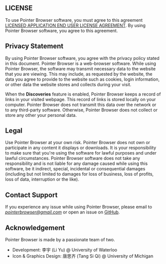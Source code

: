 ## LICENSE 
To use Pointer Browser software, you must agree to this agreement [LICENSED APPLICATION END USER LICENSE AGREEMENT](https://www.apple.com/legal/macapps/dev/stdeula/).
By using Pointer Browser software, you agree to this agreement.

## Privacy Statement
By using Pointer Browser software, you agree with the privacy policy stated in this document.
Pointer Browser is a web-browser software. 
While using Pointer Browser, the software may transmit necessary data to the website that you are viewing. 
This may include, as requested by the website, the data you agree to provide to the website such as cookies, 
login information, or other data the website stores and collects during your visit.

When the __Discoveries__ feature is enabled, Pointer Browser keeps a record of links in your visited webpage. 
This record of links is stored locally on your computer. Pointer Browser does not transmit this data over the network or to any third-party software. 
Otherwise, Pointer Browser does not collect or store any other your personal data.

## Legal
Use Pointer Browser at your own risk. Pointer Browser does not own or participate in any content it displays or downloads. 
It is your responsibility to make sure that you're using the software for lawful purposes and under lawful circumstances. 
Pointer Browser software does not take any responsibility and is not liable for any damage caused while using this software, 
be it indirect, special, incidental or consequential damages 
(including but not limited to damages for loss of business, loss of profits, loss of data, interruption or the like).

## Contact Support
If you experience any issue while using Pointer Browser, please email to _[pointerbrowser@gmail.com](mailto:pointerbrowser@gmail.com)_ or open an issue on [GitHub](https://github.com/YLiLarry/docviewer/issues).

## Acknowledgement
Pointer Browser is made by a passionate team of two.

* Development: 李宇 (Li Yu) @ University of Waterloo
* Icon & Graphics Design: 唐思齐 (Tang Si Qi) @ University of Michigan 

